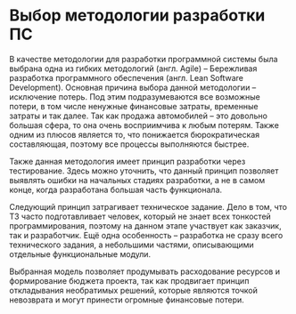 # **Выбор методологии разработки ПС**
В качестве методологии для разработки программной системы была выбрана одна из гибких методологий (англ. Agile) – Бережливая разработка программного обеспечения (англ. Lean Software Development). Основная причина выбора данной методологии – исключение потерь. Под этим подразумеваются все возможные потери, в том числе ненужные финансовые затраты, временные затраты и так далее. Так как продажа автомобилей – это довольно большая сфера, то она очень восприимчива к любым потерям. Также одним из плюсов является то, что понижается бюрократическая составляющая, поэтому все процессы выполняются быстрее.

Также данная методология имеет принцип разработки через тестирование. Здесь можно уточнить, что данный принцип позволяет выявлять ошибки на начальных стадиях разработки, а не в самом конце, когда разработана большая часть функционала.

Следующий принцип затрагивает техническое задание. Дело в том, что ТЗ часто подготавливает человек, который не знает всех тонкостей программирования, поэтому на данном этапе участвует как заказчик, так и разработчик. Ещё одна особенность – разработка не сразу всего технического задания, а небольшими частями, описывающими отдельные функциональные модули.

Выбранная модель позволяет продумывать расходование ресурсов и формирование бюджета проекта, так как продвигает принцип откладывания необратимых решений, которые являются точкой невозврата и могут принести огромные финансовые потери.
